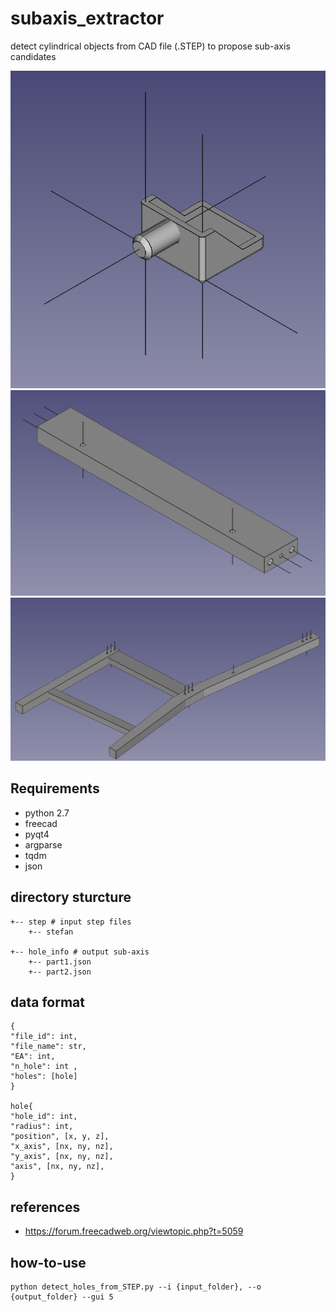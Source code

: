 # subaxis_extractor

detect cylindrical objects from CAD file (.STEP) to propose sub-axis candidates

![](./imgs/img1.png)
![](./imgs/img2.png)
![](./imgs/img3.png)

## Requirements

- python 2.7
- freecad
- pyqt4
- argparse
- tqdm
- json

## directory sturcture

```
+-- step # input step files
    +-- stefan

+-- hole_info # output sub-axis
    +-- part1.json
    +-- part2.json

```

## data format

```
{
"file_id": int,
"file_name": str,
"EA": int,
"n_hole": int ,
"holes": [hole]
}

hole{
"hole_id": int,
"radius": int,
"position", [x, y, z],
"x_axis", [nx, ny, nz],
"y_axis", [nx, ny, nz],
"axis", [nx, ny, nz],
}

```

## references

- https://forum.freecadweb.org/viewtopic.php?t=5059

## how-to-use

```
python detect_holes_from_STEP.py --i {input_folder}, --o {output_folder} --gui 5
```